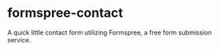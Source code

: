 # formspree-contact
A quick little contact form utilizing Formspree, a free form submission service.
